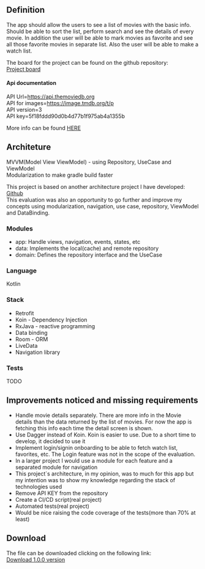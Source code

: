 ## Definition
The app should allow the users to see a list of movies with the basic info. Should be able to
sort the list, perform search and see the details of every movie. In addition the user will be
able to mark movies as favorite and see all those favorite movies in separate list. Also the
user will be able to make a watch list.

The board for the project can be found on the github repository:  
[Project board](https://github.com/maiconhellmann/bluecoding-evaluation-imdb/projects/1)

#### Api documentation
API Url=https://api.themoviedb.org  
API for images=https://image.tmdb.org/t/p  
API version=3  
API key=5f18fddd90d0b4d77b1f975ab4a1355b  

More info can be found [HERE](https://developers.themoviedb.org/3/)
 
## Architeture
MVVM(Model View ViewModel) - using Repository, UseCase and ViewModel  
Modularization to make gradle build faster

This project is based on another architecture project I have developed:  [Github](https://github.com/maiconhellmann/hellmann-architecture)  
This evaluation was also an opportunity to go further and improve my concepts using modularization, navigation, use case, repository, ViewModel and DataBinding.

### Modules
* app: Handle views, navigation, events, states, etc
* data: Implements the local(cache) and remote repository
* domain: Defines the repository interface and the UseCase

### Language
Kotlin

### Stack
* Retrofit
* Koin - Dependency Injection
* RxJava - reactive programming
* Data binding
* Room - ORM
* LiveData 
* Navigation library

### Tests
TODO

## Improvements noticed and missing requirements
* Handle movie details separately. There are more info in the Movie details than the data returned by the list of movies. For now the app is fetching this info each time the detail screen is shown.
* Use Dagger instead of Koin. Koin is easier to use. Due to a short time to develop, it decided to use it
* Implement login/signin onboarding to be able to fetch watch list, favorites, etc. The Login feature was not in the scope of the evaluation.
* In a larger project I would use a module for each feature and a separated module for navigation
* This project`s architecture, in my opinion, was to much for this app but my intention was to show my knowledge regarding the stack of technologies used
* Remove API KEY from the repository
* Create a CI/CD script(real project)
* Automated tests(real project)
* Would be nice raising the code coverage of the tests(more than 70% at least)


## Download
The file can be downloaded clicking on the following link:  
[Download 1.0.0 version](https://github.com/maiconhellmann/bluecoding-evaluation-imdb/tree/master/releases/1.0.0/app-debug.apk)